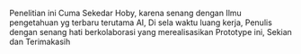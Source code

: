 Penelitian ini Cuma Sekedar Hoby, karena senang dengan Ilmu pengetahuan yg terbaru terutama AI, Di sela waktu luang kerja, Penulis dengan senang hati berkolaborasi yang merealisasikan Prototype ini, Sekian dan Terimakasih
